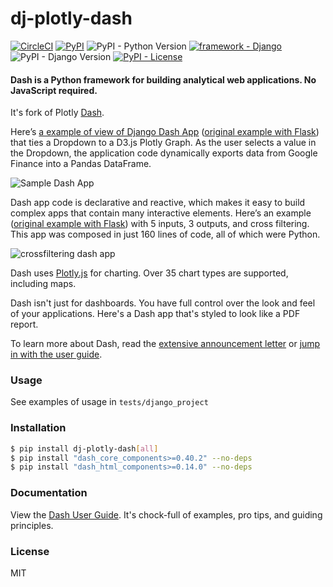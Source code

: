 # dj-plotly-dash

[![CircleCI](https://img.shields.io/circleci/project/github/pikhovkin/dj-plotly-dash.svg)](https://circleci.com/gh/pikhovkin/dj-plotly-dash)
[![PyPI](https://img.shields.io/pypi/v/dj-plotly-dash.svg)](https://pypi.org/project/dj-plotly-dash/)
![PyPI - Python Version](https://img.shields.io/pypi/pyversions/dj-plotly-dash.svg)
[![framework - Django](https://img.shields.io/badge/framework-Django-0C3C26.svg)](https://www.djangoproject.com/)
![PyPI - Django Version](https://img.shields.io/pypi/djversions/dj-plotly-dash.svg)
[![PyPI - License](https://img.shields.io/pypi/l/dj-plotly-dash.svg)](./LICENSE)


#### Dash is a Python framework for building analytical web applications. No JavaScript required.

It's fork of Plotly [Dash](https://github.com/plotly/dash).

Here’s [a example of view of Django Dash App](https://gist.github.com/pikhovkin/6ec23d425b12b720651942fd6a5cdf13) ([original example with Flask](https://gist.github.com/chriddyp/3d2454905d8f01886d651f207e2419f0)) that ties a Dropdown to a D3.js Plotly Graph.
As the user selects a value in the Dropdown, the application code dynamically
exports data from Google Finance into a Pandas DataFrame.

![Sample Dash App](https://user-images.githubusercontent.com/1280389/30086128-9bb4a28e-9267-11e7-8fe4-bbac7d53f2b0.gif)

Dash app code is declarative and reactive, which makes it easy to build complex apps that contain many interactive elements. Here’s an example ([original example with Flask](https://gist.github.com/chriddyp/9b2b3e8a6c67697279d3724dce5dab3c)) with 5 inputs, 3 outputs, and cross filtering. This app was composed in just 160 lines of code, all of which were Python.

![crossfiltering dash app](https://user-images.githubusercontent.com/1280389/30086123-97c58bde-9267-11e7-98a0-7f626de5199a.gif)

Dash uses [Plotly.js](https://github.com/plotly/plotly.js) for charting. Over 35 chart types are supported, including maps.

Dash isn't just for dashboards. You have full control over the look and feel of your applications. Here's a Dash app that's styled to look like a PDF report.

To learn more about Dash, read the [extensive announcement letter](https://medium.com/@plotlygraphs/introducing-dash-5ecf7191b503) or [jump in with the user guide](https://plot.ly/dash).

### Usage

See examples of usage in `tests/django_project`

### Installation

```bash
$ pip install dj-plotly-dash[all]
$ pip install "dash_core_components>=0.40.2" --no-deps
$ pip install "dash_html_components>=0.14.0" --no-deps
```

### Documentation

View the [Dash User Guide](https://plot.ly/dash). It's chock-full of examples, pro tips, and guiding principles.

### License

MIT
